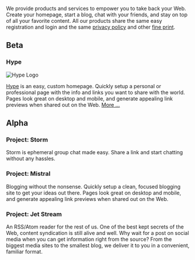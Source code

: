 We provide products and services to empower you to take back your Web. Create your homepage, start a blog, chat with your friends, and stay on top of all your favorite content. All our products share the same easy registration and login and the same [privacy policy][1] and other [fine print][2].

## Beta

### Hype

![Hype Logo][3]

[Hype][4] is an easy, custom homepage. Quickly setup a personal or professional page with the info and links you want to share with the world. Pages look great on desktop and mobile, and generate appealing link previews when shared out on the Web. [More ...][4]


## Alpha

### Project: Storm

Storm is ephemeral group chat made easy. Share a link and start chatting without any hassles.

### Project: Mistral

Blogging without the nonsense. Quickly setup a clean, focused blogging site to get your ideas out there. Pages look great on desktop and mobile, and generate appealing link previews when shared out on the Web.

### Project: Jet Stream

An RSS/Atom reader for the rest of us. One of the best kept secrets of the Web, content syndication is still alive and well. Why wait for a post on social media when you can get information right from the source? From the biggest media sites to the smallest blog, we deliver it to you in a convenient, familiar format.

[1]: /legal/privacy-policy
[2]: /legal-information
[3]: /media/hype-logo.png
[4]: /products/hype
